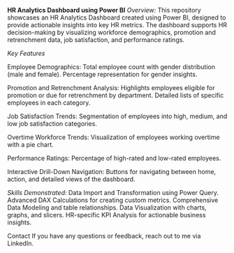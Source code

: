 **HR Analytics Dashboard using Power BI**
_Overview:_
This repository showcases an HR Analytics Dashboard created using Power BI, designed to provide actionable insights into key HR metrics. The dashboard supports HR decision-making by visualizing workforce demographics, promotion and retrenchment data, job satisfaction, and performance ratings.

_Key Features_

Employee Demographics:
Total employee count with gender distribution (male and female).
Percentage representation for gender insights.

Promotion and Retrenchment Analysis:
Highlights employees eligible for promotion or due for retrenchment by department.
Detailed lists of specific employees in each category.

Job Satisfaction Trends:
Segmentation of employees into high, medium, and low job satisfaction categories.

Overtime Workforce Trends:
Visualization of employees working overtime with a pie chart.

Performance Ratings:
Percentage of high-rated and low-rated employees.

Interactive Drill-Down Navigation:
Buttons for navigating between home, action, and detailed views of the dashboard.

_Skills Demonstrated:_
Data Import and Transformation using Power Query.
Advanced DAX Calculations for creating custom metrics.
Comprehensive Data Modeling and table relationships.
Data Visualization with charts, graphs, and slicers.
HR-specific KPI Analysis for actionable business insights.

Contact
If you have any questions or feedback, reach out to me via LinkedIn.
